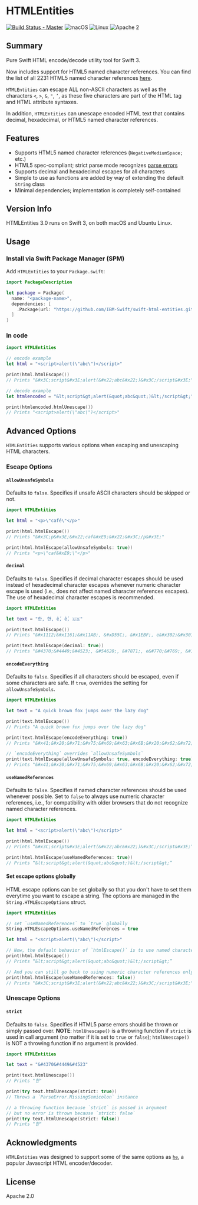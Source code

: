 # HTMLEntities

[![Build Status - Master](https://api.travis-ci.org/IBM-Swift/swift-html-entities.svg?branch=master)](https://travis-ci.org/IBM-Swift/swift-html-entities)
![macOS](https://img.shields.io/badge/os-macOS-green.svg?style=flat)
![Linux](https://img.shields.io/badge/os-linux-green.svg?style=flat)
![Apache 2](https://img.shields.io/badge/license-Apache2-blue.svg?style=flat)

## Summary
Pure Swift HTML encode/decode utility tool for Swift 3.

Now includes support for HTML5 named character references. You can find the list of all 2231 HTML5 named character references [here](https://www.w3.org/TR/html5/syntax.html#named-character-references).

`HTMLEntities` can escape ALL non-ASCII characters as well as the characters `<`, `>`, `&`, `"`, `’`, as these five characters are part of the HTML tag and HTML attribute syntaxes.

In addition, `HTMLEntities` can unescape encoded HTML text that contains decimal, hexadecimal, or HTML5 named character references.

## Features

* Supports HTML5 named character references (`NegativeMediumSpace;` etc.)
* HTML5 spec-compliant; strict parse mode recognizes [parse errors](https://www.w3.org/TR/html5/syntax.html#tokenizing-character-references)
* Supports decimal and hexadecimal escapes for all characters
* Simple to use as functions are added by way of extending the default `String` class
* Minimal dependencies; implementation is completely self-contained

## Version Info

HTMLEntities 3.0 runs on Swift 3, on both macOS and Ubuntu Linux.

## Usage

### Install via Swift Package Manager (SPM)

Add `HTMLEntities` to your `Package.swift`:

```swift
import PackageDescription

let package = Package(
  name: "<package-name>",
  dependencies: [
    .Package(url: "https://github.com/IBM-Swift/swift-html-entities.git", majorVersion: 3, minor: 0)
  ]
)
```

### In code

```swift
import HTMLEntities

// encode example
let html = "<script>alert(\"abc\")</script>"

print(html.htmlEscape())
// Prints "&#x3C;script&#x3E;alert(&#x22;abc&#x22;)&#x3C;/script&#x3E;"

// decode example
let htmlencoded = "&lt;script&gt;alert(&quot;abc&quot;)&lt;/script&gt;"

print(htmlencoded.htmlUnescape())
// Prints "<script>alert(\"abc\")</script>"
```

## Advanced Options

`HTMLEntities` supports various options when escaping and unescaping HTML characters.

### Escape Options

#### `allowUnsafeSymbols`

Defaults to `false`. Specifies if unsafe ASCII characters should be skipped or not.

```swift
import HTMLEntities

let html = "<p>\"café\"</p>"

print(html.htmlEscape())
// Prints "&#x3C;p&#x3E;&#x22;caf&#xE9;&#x22;&#x3C;/p&#x3E;"

print(html.htmlEscape(allowUnsafeSymbols: true))
// Prints "<p>\"caf&#xE9;\"</p>"

```

#### `decimal`

Defaults to `false`. Specifies if decimal character escapes should be used instead of hexadecimal character escapes whenever numeric character escape is used (i.e., does not affect named character references escapes). The use of hexadecimal character escapes is recommended.

```swift
import HTMLEntities

let text = "한, 한, ế, ế, 🇺🇸"

print(text.htmlEscape())
// Prints "&#x1112;&#x1161;&#x11AB;, &#xD55C;, &#x1EBF;, e&#x302;&#x301;, &#x1F1FA;&#x1F1F8;"

print(text.htmlEscape(decimal: true))
// Prints "&#4370;&#4449;&#4523;, &#54620;, &#7871;, e&#770;&#769;, &#127482;&#127480;"
```

#### `encodeEverything`

Defaults to `false`. Specifies if all characters should be escaped, even if some characters are safe. If `true`, overrides the setting for `allowUnsafeSymbols`.

```swift
import HTMLEntities

let text = "A quick brown fox jumps over the lazy dog"

print(text.htmlEscape())
// Prints "A quick brown fox jumps over the lazy dog"

print(text.htmlEscape(encodeEverything: true))
// Prints "&#x41;&#x20;&#x71;&#x75;&#x69;&#x63;&#x6B;&#x20;&#x62;&#x72;&#x6F;&#x77;&#x6E;&#x20;&#x66;&#x6F;&#x78;&#x20;&#x6A;&#x75;&#x6D;&#x70;&#x73;&#x20;&#x6F;&#x76;&#x65;&#x72;&#x20;&#x74;&#x68;&#x65;&#x20;&#x6C;&#x61;&#x7A;&#x79;&#x20;&#x64;&#x6F;&#x67;"

// `encodeEverything` overrides `allowUnsafeSymbols`
print(text.htmlEscape(allowUnsafeSymbols: true, encodeEverything: true))
// Prints "&#x41;&#x20;&#x71;&#x75;&#x69;&#x63;&#x6B;&#x20;&#x62;&#x72;&#x6F;&#x77;&#x6E;&#x20;&#x66;&#x6F;&#x78;&#x20;&#x6A;&#x75;&#x6D;&#x70;&#x73;&#x20;&#x6F;&#x76;&#x65;&#x72;&#x20;&#x74;&#x68;&#x65;&#x20;&#x6C;&#x61;&#x7A;&#x79;&#x20;&#x64;&#x6F;&#x67;"
```

#### `useNamedReferences`

Defaults to `false`. Specifies if named character references should be used whenever possible. Set to `false` to always use numeric character references, i.e., for compatibility with older browsers that do not recognize named character references.

```swift
import HTMLEntities

let html = "<script>alert(\"abc\")</script>"

print(html.htmlEscape())
// Prints “&#x3C;script&#x3E;alert(&#x22;abc&#x22;)&#x3C;/script&#x3E;”

print(html.htmlEscape(useNamedReferences: true))
// Prints “&lt;script&gt;alert(&quot;abc&quot;)&lt;/script&gt;”
```

#### Set escape options globally

HTML escape options can be set globally so that you don't have to set them everytime you want to escape a string. The options are managed in the `String.HTMLEscapeOptions` struct.

```swift
import HTMLEntities

// set `useNamedReferences` to `true` globally
String.HTMLEscapeOptions.useNamedReferences = true

let html = "<script>alert(\"abc\")</script>"

// Now, the default behavior of `htmlEscape()` is to use named character references
print(html.htmlEscape())
// Prints “&lt;script&gt;alert(&quot;abc&quot;)&lt;/script&gt;”

// And you can still go back to using numeric character references only
print(html.htmlEscape(useNamedReferences: false))
// Prints "&#x3C;script&#x3E;alert(&#x22;abc&#x22;)&#x3C;/script&#x3E;"
```

### Unescape Options

#### `strict`

Defaults to `false`. Specifies if HTML5 parse errors should be thrown or simply passed over. **NOTE**: `htmlUnescape()` is a throwing function if `strict` is used in call argument (no matter if it is set to `true` or `false`); `htmlUnescape()` is NOT a throwing function if no argument is provided.

```swift
import HTMLEntities

let text = "&#4370&#4449&#4523"

print(text.htmlUnescape())
// Prints "한"

print(try text.htmlUnescape(strict: true))
// Throws a `ParseError.MissingSemicolon` instance

// a throwing function because `strict` is passed in argument
// but no error is thrown because `strict: false`
print(try text.htmlUnescape(strict: false))
// Prints "한"
```

## Acknowledgments

`HTMLEntities` was designed to support some of the same options as [`he`](https://github.com/mathiasbynens/he), a popular Javascript HTML encoder/decoder.

## License

Apache 2.0

